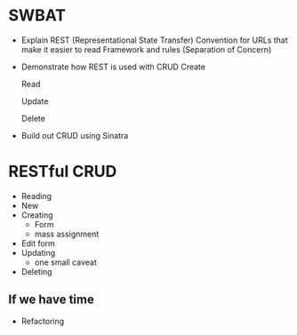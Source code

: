 # SWBAT
* Explain REST (Representational State Transfer)
  Convention for URLs that make it easier to read
  Framework and rules (Separation of Concern)

* Demonstrate how REST is used with CRUD
  Create

  Read

  Update
  
  Delete
* Build out CRUD using Sinatra

# RESTful CRUD
* Reading
* New
* Creating
  * Form
  * mass assignment
* Edit form
* Updating
  * one small caveat
* Deleting

## If we have time
* Refactoring
